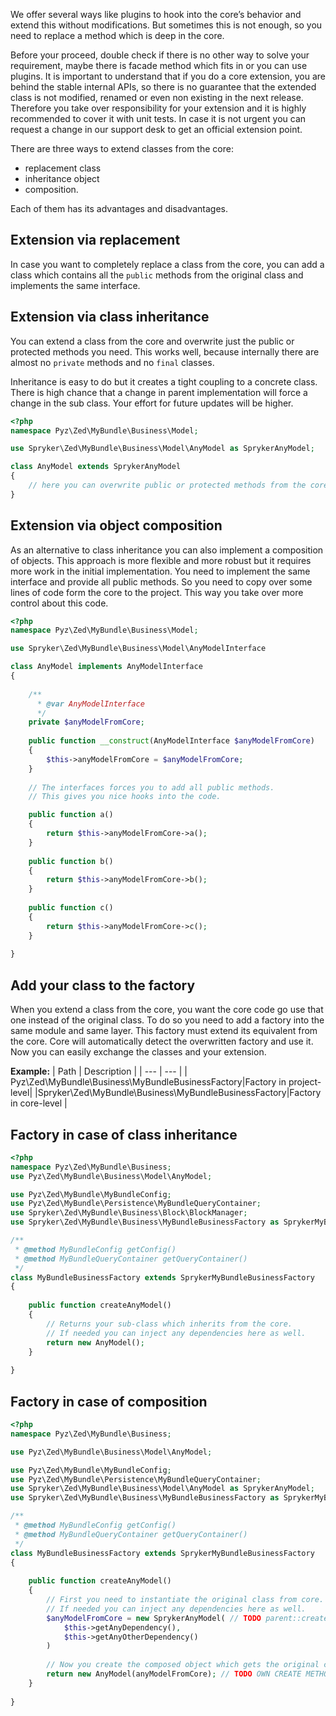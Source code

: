 We offer several ways like plugins to hook into the core’s behavior and extend this without modifications. But sometimes this is not enough, so you need to replace a method which is deep in the core.

Before your proceed, double check if there is no other way to solve your requirement, maybe there is facade method which fits in or you can use plugins. It is important to understand that if you do a core extension, you are behind the stable internal APIs, so there is no guarantee that the extended class is not modified, renamed or even non existing in the next release. Therefore you take over responsibility for your extension and it is highly recommended to cover it with unit tests. In case it is not urgent you can request a change in our support desk to get an official extension point.

There are three ways to extend classes from the core:

* replacement class
* inheritance object
* composition.

Each of them has its advantages and disadvantages.

## Extension via replacement
In case you want to completely replace a class from the core, you can add a class which contains all the `public` methods from the original class and implements the same interface.

## Extension via class inheritance
You can extend a class from the core and overwrite just the public or protected methods you need. This works well, because internally there are almost no `private` methods and no `final` classes.

Inheritance is easy to do but it creates a tight coupling to a concrete class. There is high chance that a change in parent implementation will force a change in the sub class. Your effort for future updates will be higher.

```php
<?php
namespace Pyz\Zed\MyBundle\Business\Model;

use Spryker\Zed\MyBundle\Business\Model\AnyModel as SprykerAnyModel;

class AnyModel extends SprykerAnyModel
{
    // here you can overwrite public or protected methods from the core
}
```

## Extension via object composition
As an alternative to class inheritance you can also implement a composition of objects. This approach is more flexible and more robust but it requires more work in the initial implementation. You need to implement the same interface and provide all public methods. So you need to copy over some lines of code form the core to the project. This way you take over more control about this code.

```php
<?php
namespace Pyz\Zed\MyBundle\Business\Model;

use Spryker\Zed\MyBundle\Business\Model\AnyModelInterface

class AnyModel implements AnyModelInterface
{
    
    /**
      * @var AnyModelInterface
      */
    private $anyModelFromCore;
    
    public function __construct(AnyModelInterface $anyModelFromCore)
    {
        $this->anyModelFromCore = $anyModelFromCore;
    }
    
    // The interfaces forces you to add all public methods. 
    // This gives you nice hooks into the code.

    public function a()
    {
        return $this->anyModelFromCore->a();
    }
    
    public function b()
    {
        return $this->anyModelFromCore->b();
    }
    
    public function c() 
    {
        return $this->anyModelFromCore->c();
    }
    
}
```

## Add your class to the factory
When you extend a class from the core, you want the core code go use that one instead of the original class. To do so you need to add a factory into the same module and same layer. This factory must extend its equivalent from the core. Core will automatically detect the overwritten factory and use it. Now you can easily exchange the classes and your extension.

**Example:**
| Path | Description |
| --- | --- |
| Pyz\Zed\MyBundle\Business\MyBundleBusinessFactory|Factory in project-level|
|Spryker\Zed\MyBundle\Business\MyBundleBusinessFactory|Factory in core-level |

## Factory in case of class inheritance
```php
<?php
namespace Pyz\Zed\MyBundle\Business;
use Pyz\Zed\MyBundle\Business\Model\AnyModel;

use Pyz\Zed\MyBundle\MyBundleConfig;
use Pyz\Zed\MyBundle\Persistence\MyBundleQueryContainer;
use Spryker\Zed\MyBundle\Business\Block\BlockManager;
use Spryker\Zed\MyBundle\Business\MyBundleBusinessFactory as SprykerMyBundleBusinessFactory;

/**
 * @method MyBundleConfig getConfig()
 * @method MyBundleQueryContainer getQueryContainer()
 */
class MyBundleBusinessFactory extends SprykerMyBundleBusinessFactory
{
    
    public function createAnyModel()
    {
        // Returns your sub-class which inherits from the core. 
        // If needed you can inject any dependencies here as well.
        return new AnyModel();
    }
    
}
```

## Factory in case of composition
```php
<?php
namespace Pyz\Zed\MyBundle\Business;

use Pyz\Zed\MyBundle\Business\Model\AnyModel;

use Pyz\Zed\MyBundle\MyBundleConfig;
use Pyz\Zed\MyBundle\Persistence\MyBundleQueryContainer;
use Spryker\Zed\MyBundle\Business\Model\AnyModel as SprykerAnyModel;
use Spryker\Zed\MyBundle\Business\MyBundleBusinessFactory as SprykerMyBundleBusinessFactory;

/**
 * @method MyBundleConfig getConfig()
 * @method MyBundleQueryContainer getQueryContainer()
 */
class MyBundleBusinessFactory extends SprykerMyBundleBusinessFactory
{
    
    public function createAnyModel()
    {
        // First you need to instantiate the original class from core.
        // If needed you can inject any dependencies here as well.
        $anyModelFromCore = new SprykerAnyModel( // TODO parent::createAnyModel();
            $this->getAnyDependency(),
            $this->getAnyOtherDependency()
        )
        
        // Now you create the composed object which gets the original class injected
        return new AnyModel(anyModelFromCore); // TODO OWN CREATE METHOD
    }
    
}
```


